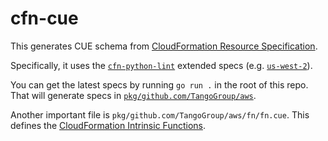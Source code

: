 # cfn-cue

This generates CUE schema from [CloudFormation Resource Specification](https://docs.aws.amazon.com/AWSCloudFormation/latest/UserGuide/cfn-resource-specification.html). 

Specifically, it uses the [`cfn-python-lint`](https://github.com/aws-cloudformation/cfn-python-lint) extended specs (e.g. [`us-west-2`](https://raw.githubusercontent.com/aws-cloudformation/cfn-python-lint/master/src/cfnlint/data/CloudSpecs/us-west-2.json)).

You can get the latest specs by running `go run .` in the root of this repo. That will generate specs in [`pkg/github.com/TangoGroup/aws`](pkg/github.com/TangoGroup/aws).

Another important file is `pkg/github.com/TangoGroup/aws/fn/fn.cue`. This defines the [CloudFormation Intrinsic Functions](https://docs.aws.amazon.com/AWSCloudFormation/latest/UserGuide/intrinsic-function-reference.html).
